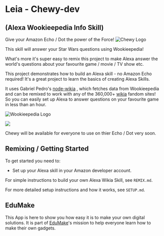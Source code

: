 # Leia - Chewy-dev
## (Alexa Wookieepedia Info Skill)

Give your Amazon Echo / Dot the power of the Force! ![Chewy Logo](https://edumake.org/wp-content/uploads/2016/12/108C2.png)

This skill will answer your Star Wars questions using Wookieepedia! 

What's more it's super easy to remix this project to make Alexa answer the world's questions about your favourite game / movie / TV show etc.

This project demonstrates how to build an Alexa skill - no Amazon Echo required! It's a great project to learn the basics of creating Alexa Skills. 

It uses Gabriel Pedro's [node-wikia](https://github.com/gpedro/node-wikia) , which fetches data from Wookieepedia and can be remixed to work with any of the 360,000+ [wikia](http://wikia.com/) fandom sites! So you can easily set up Alexa to answer questions on your favourite game in less than an hour.


![Wookieepedia Logo](http://img3.wikia.nocookie.net/__cb23/starwars/images/8/89/Wiki-wordmark.png)

![](https://cdn.gomix.com/681cc882-059d-4b05-a1f6-6cbc099cc79c%2FalexaSkillGIF.gif)

Chewy will be available for everyone to use on thier Echo / Dot very soon.

## Remixing / Getting Started
To get started you need to:
- Set up your Alexa skill in your Amazon developer account.

For simple instructions to build your own Alexa Wikia Skill, see `REMIX.md`.

For more detailed setup instructions and how it works, see `SETUP.md`.

## EduMake
This App is here to show you how easy it is to make your own digital solutions. It is part of [EduMake](https://edumake.org/)'s mission to help everyone learn how to make their own gadgets.